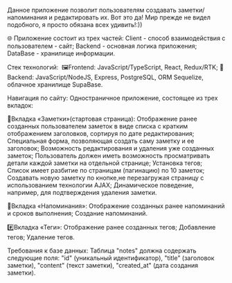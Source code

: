 Данное приложение позволит пользователям создавать заметки/напоминания и редактировать их. Вот это да! Мир прежде не видел подобного, я просто обязана всех удивить!:))

🌐 Приложение состоит из трех частей:
Client - способ взаимодействия с пользователем - сайт;
Backend - основная логика приложения;
DataBase - хранилище информации.

Стек технологий: 
🖼Frontend: JavaScript/TypeScript, React, Redux/RTK;
🩻Backend: JavaScript/NodeJS, Express, PostgreSQL, ORM Sequelize, облачное хранилище SupaBase.

Навигация по сайту:
Одностраничное приложение, состоящее из трех вкладок:

📝Вкладка «Заметки»(стартовая страница):
Отображение ранее созданных пользователем заметок в виде списка с кратким отображением заголовков, сортируя по дате редактирования;
Специальная форма, позволяющая создать саму заметку и ее заголовок;
Возможность редактирования и удаления уже созданных заметок;
Пользователь должен иметь возможность просматривать детали каждой заметки на отдельной странице;
Установка тегов;
Список имеет разбитие по страницам (пагинацию) по 10 заметок;
Создавать новую заметку по кнопке,не перезагружая страницу с использованием технологии AJAX;
Динамическое поведение, например, для подтверждения удаления заметки.

📆Вкладка «Напоминания»:
Отображение созданных ранее напоминаний и сроков выполнения;
Создание напоминаний.

#️⃣Вкладка «Теги»:
Отображение ранее созданных тегов;
Добавление тегов;
Удаление тегов.

Требования к базе данных: Таблица "notes" должна содержать следующие поля: "id" (уникальный идентификатор), "title" (заголовок заметки), "content" (текст заметки), "created_at" (дата создания заметки).
